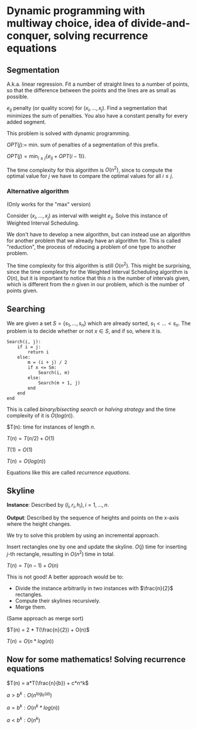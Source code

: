 # Dynamic programming with multiway choice, idea of divide-and-conquer, solving recurrence equations

## Segmentation

A.k.a. linear regression. Fit a number of straight lines to a number of points, so that the difference between the points and the lines are as small as possible.

$e_{ij}$ penalty (or quality score) for $(x_i, \ldots, x_j)$. Find a segmentation that minimizes the sum of penalties. You also have a constant penalty for every added segment.

This problem is solved with dynamic programming.

$OPT(j) :=$ min. sum of penalties of a segmentation of this prefix.

$OPT(j) = \min_{i \leq j} \{ e_{ij} + OPT(i - 1) \}$.

The time complexity for this algorithm is $O(n^2)$, since to compute the optimal value for $j$ we have to compare the optimal values for all $i \leq j$.

### Alternative algorithm

(Only works for the "max" version)

Consider $(x_i, \ldots, x_j)$ as interval with weight $e_{ij}$. Solve this instance of Weighted Interval Scheduling.

We don't have to develop a new algorithm, but can instead use an algorithm for another problem that we already have an algorithm for. This is called "reduction", the process of reducing a problem of one type to another problem.

The time complexity for this algorithm is still $O(n^2)$. This might be surprising, since the time complexity for the Weighted Interval Scheduling algorithm is $O(n)$, but it is important to notice that this $n$ is the number of intervals given, which is different from the $n$ given in our problem, which is the number of points given.

## Searching

We are given a set $S = \{s_1, \ldots, s_n\}$ which are already sorted, $s_1 < \ldots < s_n$. The problem is to decide whether or not $x \in S$, and if so, where it is.

    Search(i, j):
        if i = j:
            return i
        else:
            m = (i + j) / 2
            if x <= Sm:
                Search(i, m)
            else:
                Search(m + 1, j)
            end
        end
    end

This is called *binary/bisecting search* or *halving strategy* and the time complexity of it is $O(log(n))$.

$T(n): time for instances of length $n$.

$T(n) = T(n/2) + O(1)$

$T(1) = O(1)$

$T(n) = O(log(n))$

Equations like this are called *recurrence equations*.

## Skyline

**Instance**: Described by $(l_i, r_i, h_i), i=1, \ldots, n$.

**Output**: Described by the sequence of heights and points on the x-axis where the height changes.

We try to solve this problem by using an incremental approach.

Insert rectangles one by one and update the skyline. $O(j)$ time for inserting $j$-th rectangle, resulting in $O(n^2)$ time in total.

$T(n) = T(n-1) + O(n)$

This is not good! A better approach would be to:

* Divide the instance arbitrarily in two instances with $\frac{n}{2}$ rectangles.
* Compute their skylines recursively.
* Merge them.

(Same approach as merge sort)

$T(n) = 2 * T(\frac{n}{2}) + O(n)$

$T(n) = O(n*log(n))$

## Now for some mathematics! Solving recurrence equations

$T(n) = a*T(\frac{n}{b}) + c*n^k$

$a > b^k : O(n^{log_b(a)})$

$a = b^k : O(n^k*log(n))$

$a < b^k : O(n^k)$
